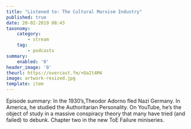 ```yaml
---
title: "Listened to: The Cultural Marxism Industry"
published: true
date: 20-02-2019 08:43
taxonomy:
    category:
        - stream
    tag:
        - podcasts
summary:
    enabled: '0'
header_image: '0'
theurl: https://overcast.fm/+OaIt4M4
image: artwork-resized.jpg
template: item
---
```

 
Episode summary: In the 1930’s,Theodor Adorno fled Nazi Germany. In America, he studied the Authoritarian Personality. On YouTube, he’s the object of study in a massive conspiracy theory that many have tried (and failed) to debunk. Chapter two in the new ToE Failure miniseries.
